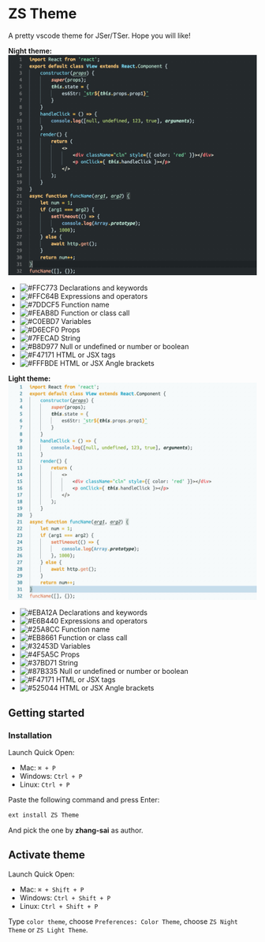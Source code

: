# ZS Theme

A pretty vscode theme for JSer/TSer. Hope you will like!

**Night theme:**
![demo](./assets/zs-theme-night-demo.jpeg)

- ![#FFC773](https://placehold.it/15/FFC773/000000?text=+) Declarations and keywords
- ![#FFC64B](https://placehold.it/15/FFC64B/000000?text=+) Expressions and operators
- ![#7DDCF5](https://placehold.it/15/7DDCF5/000000?text=+) Function name
- ![#FEAB8D](https://placehold.it/15/FEAB8D/000000?text=+) Function or class call
- ![#C0EBD7](https://placehold.it/15/C0EBD7/000000?text=+) Variables
- ![#D6ECF0](https://placehold.it/15/D6ECF0/000000?text=+) Props
- ![#7FECAD](https://placehold.it/15/7FECAD/000000?text=+) String
- ![#B8D977](https://placehold.it/15/B8D977/000000?text=+) Null or undefined or number or boolean
- ![#F47171](https://placehold.it/15/F47171/000000?text=+) HTML or JSX tags
- ![#FFFBDE](https://placehold.it/15/FFFBDE/000000?text=+) HTML or JSX Angle brackets

**Light theme:**
![demo](./assets/zs-theme-light-demo.jpeg)

- ![#EBA12A](https://placehold.it/15/EBA12A/000000?text=+) Declarations and keywords
- ![#E6B440](https://placehold.it/15/E6B440/000000?text=+) Expressions and operators
- ![#25A8CC](https://placehold.it/15/25A8CC/000000?text=+) Function name
- ![#EB8661](https://placehold.it/15/EB8661/000000?text=+) Function or class call
- ![#32453D](https://placehold.it/15/32453D/000000?text=+) Variables
- ![#4F5A5C](https://placehold.it/15/4F5A5C/000000?text=+) Props
- ![#37BD71](https://placehold.it/15/37BD71/000000?text=+) String
- ![#87B335](https://placehold.it/15/87B335/000000?text=+) Null or undefined or number or boolean
- ![#F47171](https://placehold.it/15/F47171/000000?text=+) HTML or JSX tags
- ![#525044](https://placehold.it/15/525044/000000?text=+) HTML or JSX Angle brackets

## Getting started

### Installation

Launch Quick Open:

- Mac: `⌘ + P`
- Windows: `Ctrl + P`
- Linux: `Ctrl + P`

Paste the following command and press Enter:

```bash
ext install ZS Theme
```

And pick the one by **zhang-sai** as author.

## Activate theme

Launch Quick Open:

- Mac: `⌘ + Shift + P`
- Windows: `Ctrl + Shift + P`
- Linux: `Ctrl + Shift + P`

Type `color theme`, choose `Preferences: Color Theme`, choose `ZS Night Theme` or `ZS Light Theme`.

